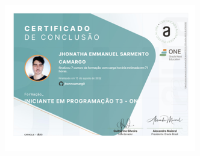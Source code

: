 ![NPM](https://github.com/jhonncamarg0/oracle-next-education/blob/main/certificados/iniciante-em-programacao/iniciante-em-programacao.jpg)
